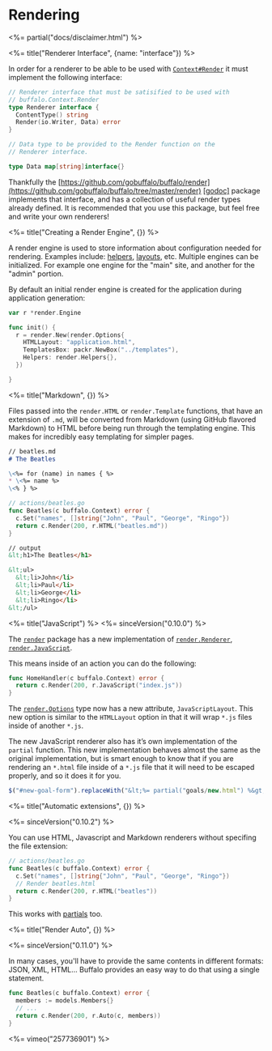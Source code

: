 # Rendering

<%= partial("docs/disclaimer.html") %>

<%= title("Renderer Interface", {name: "interface"}) %>

In order for a renderer to be able to be used with [`Context#Render`](/docs/context) it must implement the following interface:

```go
// Renderer interface that must be satisified to be used with
// buffalo.Context.Render
type Renderer interface {
  ContentType() string
  Render(io.Writer, Data) error
}

// Data type to be provided to the Render function on the
// Renderer interface.

type Data map[string]interface{}
```

Thankfully the [https://github.com/gobuffalo/buffalo/render](https://github.com/gobuffalo/buffalo/tree/master/render) [[godoc]](https://godoc.org/github.com/gobuffalo/buffalo/render) package implements that interface, and has a collection of useful render types already defined. It is recommended that you use this package, but feel free and write your own renderers!

<%= title("Creating a Render Engine", {}) %>

A render engine is used to store information about configuration needed for rendering. Examples include: [helpers](/docs/helpers), [layouts](/docs/layouts), etc. Multiple engines can be initialized. For example one engine for the "main" site, and another for the "admin" portion.

By default an initial render engine is created for the application during application generation:

```go
var r *render.Engine

func init() {
  r = render.New(render.Options{
    HTMLLayout: "application.html",
    TemplatesBox: packr.NewBox("../templates"),
    Helpers: render.Helpers{},
  })

}
```

<%= title("Markdown", {}) %>

Files passed into the `render.HTML` or `render.Template` functions, that have an extension of `.md`, will be converted from Markdown (using GitHub flavored Markdown) to HTML before being run through the templating engine. This makes for incredibly easy templating for simpler pages.

```md
// beatles.md
# The Beatles

\<%= for (name) in names { %>
* \<%= name %>
\<% } %>
```

```go
// actions/beatles.go
func Beatles(c buffalo.Context) error {
  c.Set("names", []string{"John", "Paul", "George", "Ringo"})
  return c.Render(200, r.HTML("beatles.md"))
}
```

```html
// output
&lt;h1>The Beatles</h1>

&lt;ul>
  &lt;li>John</li>
  &lt;li>Paul</li>
  &lt;li>George</li>
  &lt;li>Ringo</li>
&lt;/ul>
```

<%= title("JavaScript") %>
<%= sinceVersion("0.10.0") %>

The [`render`](https://godoc.org/github.com/gobuffalo/buffalo/render) package has a new implementation of [`render.Renderer`](https://godoc.org/github.com/gobuffalo/buffalo/render#Renderer), [`render.JavaScript`](https://godoc.org/github.com/gobuffalo/buffalo/render#JavaScript).

This means inside of an action you can do the following:

```go
func HomeHandler(c buffalo.Context) error {
  return c.Render(200, r.JavaScript("index.js"))
}
```

The [`render.Options`](https://godoc.org/github.com/gobuffalo/buffalo/render#Options) type now has a new attribute, `JavaScriptLayout`. This new option is similar to the `HTMLLayout` option in that it will wrap `*.js` files inside of another `*.js`.

The new JavaScript renderer also has it’s own implementation of the `partial` function. This new implementation behaves almost the same as the original implementation, but is smart enough to know that if you are rendering an `*.html` file inside of a `*.js` file that it will need to be escaped properly, and so it does it for you.

```javascript
$("#new-goal-form").replaceWith("&lt;%= partial("goals/new.html") %&gt;");
```

<%= title("Automatic extensions", {}) %>

<%= sinceVersion("0.10.2") %>

You can use HTML, Javascript and Markdown renderers without specifing the file extension:

```go
// actions/beatles.go
func Beatles(c buffalo.Context) error {
  c.Set("names", []string{"John", "Paul", "George", "Ringo"})
  // Render beatles.html
  return c.Render(200, r.HTML("beatles"))
}
```

This works with [partials](/docs/partials) too.

<%= title("Render Auto", {}) %>

<%= sinceVersion("0.11.0") %>

In many cases, you'll have to provide the same contents in different formats: JSON, XML, HTML... Buffalo provides an easy way to do that using a single statement.

```go
func Beatles(c buffalo.Context) error {
  members := models.Members{}
  // ...
  return c.Render(200, r.Auto(c, members))
}
```

<%= vimeo("257736901") %>
